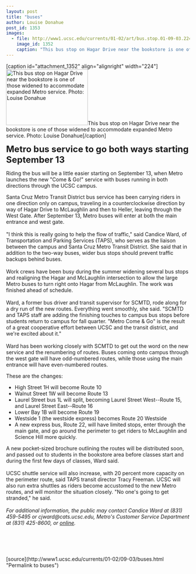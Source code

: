 ```yaml
---
layout: post
title: "buses"
author: Louise Donahue
post_id: 1353
images:
  - file: http://www1.ucsc.edu/currents/01-02/art/bus.stop.01-09-03.224.jpg
    image_id: 1352
    caption: "This bus stop on Hagar Drive near the bookstore is one of those widened to accommodate expanded Metro service. Photo: Louise Donahue"
---
```


[caption id="attachment_1352" align="alignright" width="224"]<a href="http://localhost/mysite/wp-content/uploads/2001/09/bus.stop.01-09-03.224.jpg"><img class="size-full wp-image-1352" src="http://localhost/mysite/wp-content/uploads/2001/09/bus.stop.01-09-03.224.jpg" alt="This bus stop on Hagar Drive near the bookstore is one of those widened to accommodate expanded Metro service. Photo: Louise Donahue" width="224" height="153" /></a>This bus stop on Hagar Drive near the bookstore is one of those widened to accommodate expanded Metro service. Photo: Louise Donahue[/caption]
<p>
  <font size="5"><b>Metro bus service to go both ways starting September 13</b></font>
</p>
<p>
  Riding the bus will be a little easier starting on September 13, when Metro launches the new "Come &amp; Go!" service with buses running in both directions through the UCSC campus.
</p>Santa Cruz Metro Transit District bus service has been carrying riders in one direction only on campus, traveling in a counterclockwise direction by way of Hagar Drive to McLaughlin and then to Heller, leaving through the West Gate. After September 13, Metro buses will enter at both the main entrance and west gate.<br>
<br>
"I think this is really going to help the flow of traffic," said Candice Ward, of Transportation and Parking Services (TAPS), who serves as the liaison between the campus and Santa Cruz Metro Transit District. She said that in addition to the two-way buses, wider bus stops should prevent traffic backups behind buses.<br>
<br>
Work crews have been busy during the summer widening several bus stops and realigning the Hagar and McLaughlin intersection to allow the large Metro buses to turn right onto Hagar from McLaughlin. The work was finished ahead of schedule.<br>
<br>
Ward, a former bus driver and transit supervisor for SCMTD, rode along for a dry run of the new routes. Everything went smoothly, she said. "SCMTD and TAPS staff are adding the finishing touches to campus bus stops before students return to campus for fall quarter. "Metro Come &amp; Go" is the result of a great cooperative effort between UCSC and the transit district, and we're excited about it."<br>
<br>
Ward has been working closely with SCMTD to get out the word on the new service and the renumbering of routes. Buses coming onto campus through the west gate will have odd-numbered routes, while those using the main entrance will have even-numbered routes.
<p>
  These are the changes:
</p>
<ul>
  <li>High Street 1H will become Route 10
  </li>
  <li>Walnut Street 1W will become Route 13
  </li>
  <li>Laurel Street bus 1L will split, becoming Laurel Street West--Route 15, and Laurel Street East--Route 16
  </li>
  <li>Lower Bay 1B will become Route 19
  </li>
  <li>Westside 1 (the westside express) becomes Route 20 Westside
  </li>
  <li>A new express bus, Route 22, will have limited stops, enter through the main gate, and go around the perimeter to get riders to McLaughlin and Science Hill more quickly.
  </li>
</ul>
<p>
  A new pocket-sized brochure outlining the routes will be distributed soon, and passed out to students in the bookstore area before classes start and during the first few days of classes, Ward said.<br>
  <br>
  UCSC shuttle service will also increase, with 20 percent more capacity on the perimeter route, said TAPS transit director Tracy Freeman. UCSC will also run extra shuttles as riders become accustomed to the new Metro routes, and will monitor the situation closely. "No one's going to get stranded," he said.<br>
  <br>
  <i>For additional information, the public may contact Candice Ward at (831) 459-5495 or cjward@cats.ucsc.edu, Metro's Customer Service Department at (831) 425-8600, or</i> <a href="http://www.scmtd.com."><i>online</i></a><i>.<br>
  <br></i><br>
  <br>
  <br>

</p>
[source](http://www1.ucsc.edu/currents/01-02/09-03/buses.html "Permalink to buses")
